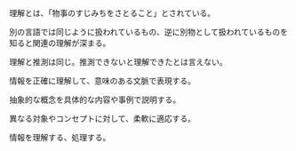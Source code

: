 理解とは、「物事のすじみちをさとること」とされている。

別の言語では同じように扱われているもの、逆に別物として扱われているものを知ると関連の理解が深まる。

理解と推測は同じ。推測できないと理解できたとは言えない。

情報を正確に理解して、意味のある文脈で表現する。

抽象的な概念を具体的な内容や事例で説明する。

異なる対象やコンセプトに対して、柔軟に適応する。

情報を理解する、処理する。
